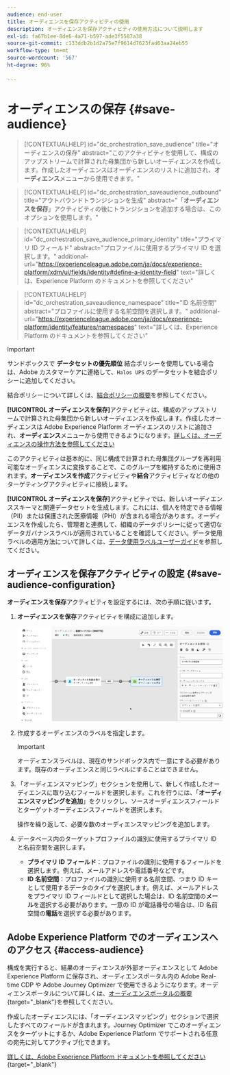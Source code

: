 ```yaml
---
audience: end-user
title: オーディエンスを保存アクティビティの使用
description: オーディエンスを保存アクティビティの使用方法について説明します
exl-id: fa67b1ee-8de6-4a71-b597-ade3f5587a38
source-git-commit: c133ddb2b1d2a75e7f9614d7623fad63aa24eb55
workflow-type: tm+mt
source-wordcount: '567'
ht-degree: 96%

---
```


# オーディエンスの保存 {#save-audience}

>[!CONTEXTUALHELP]
>id="dc_orchestration_save_audience"
>title="オーディエンスの保存"
>abstract="このアクティビティを使用して、構成のアップストリームで計算された母集団から新しいオーディエンスを作成します。作成したオーディエンスはオーディエンスのリストに追加され、**オーディエンス**&#x200B;メニューから使用できます。"

>[!CONTEXTUALHELP]
>id="dc_orchestration_saveaudience_outbound"
>title="アウトバウンドトランジションを生成"
>abstract="「**オーディエンスを保存**」アクティビティの後にトランジションを追加する場合は、このオプションを使用します。"

>[!CONTEXTUALHELP]
>id="dc_orchestration_save_audience_primary_identity"
>title="プライマリ ID フィールド"
>abstract="プロファイルに使用するプライマリ ID を選択します。"
>additional-url="https://experienceleague.adobe.com/ja/docs/experience-platform/xdm/ui/fields/identity#define-a-identity-field" text="詳しくは、Experience Platform のドキュメントを参照してください"

>[!CONTEXTUALHELP]
>id="dc_orchestration_saveaudience_namespace"
>title="ID 名前空間"
>abstract="プロファイルに使用する名前空間を選択します。"
>additional-url="https://experienceleague.adobe.com/ja/docs/experience-platform/identity/features/namespaces" text="詳しくは、Experience Platform のドキュメントを参照してください"

>[!IMPORTANT]
>
>サンドボックスで **データセットの優先順位** 結合ポリシーを使用している場合は、Adobe カスタマーケアに連絡して、`Halos UPS` のデータセットを結合ポリシーに追加してください。
>
>結合ポリシーについて詳しくは、[結合ポリシーの概要](https://experienceleague.adobe.com/ja/docs/experience-platform/profile/merge-policies/overview)を参照してください。

**[!UICONTROL オーディエンスを保存]**&#x200B;アクティビティは、構成のアップストリームで計算された母集団から新しいオーディエンスを作成します。作成したオーディエンスは Adobe Experience Platform オーディエンスのリストに追加され、**オーディエンス**&#x200B;メニューから使用できるようになります。[詳しくは、オーディエンスの操作方法を参照してください](../../start/audiences.md)

このアクティビティは基本的に、同じ構成で計算された母集団グループを再利用可能なオーディエンスに変換することで、このグループを維持するために使用されます。**オーディエンスを作成**&#x200B;アクティビティや&#x200B;**結合**&#x200B;アクティビティなどの他のターゲティングアクティビティに接続します。

**[!UICONTROL オーディエンスを保存]**&#x200B;アクティビティでは、新しいオーディエンススキーマと関連データセットを生成します。これには、個人を特定できる情報（PII）または保護された医療情報（PHI）が含まれる場合があります。オーディエンスを作成したら、管理者と連携して、組織のデータポリシーに従って適切なデータガバナンスラベルが適用されていることを確認してください。データ使用ラベルの適用方法について詳しくは、[データ使用ラベルユーザーガイド](https://experienceleague.adobe.com/ja/docs/experience-platform/data-governance/labels/user-guide)を参照してください。

## オーディエンスを保存アクティビティの設定 {#save-audience-configuration}

**オーディエンスを保存**&#x200B;アクティビティを設定するには、次の手順に従います。

1. **オーディエンスを保存**&#x200B;アクティビティを構成に追加します。

   ![](../assets/save-audience.png)

1. 作成するオーディエンスのラベルを指定します。

   >[!IMPORTANT]
   >
   >オーディエンスラベルは、現在のサンドボックス内で一意にする必要があります。既存のオーディエンスと同じラベルにすることはできません。

1. 「オーディエンスマッピング」セクションを使用して、新しく作成したオーディエンスに取り込むフィールドを選択します。これを行うには、「**オーディエンスマッピングを追加**」をクリックし、ソースオーディエンスフィールドとターゲットオーディエンスフィールドを選択します。

   操作を繰り返して、必要な数のオーディエンスマッピングを追加します。

1. データベース内のターゲットプロファイルの識別に使用するプライマリ ID と名前空間を選択します。

   * **プライマリ ID フィールド**：プロファイルの識別に使用するフィールドを選択します。例えば、メールアドレスや電話番号などです。
   * **ID 名前空間**：プロファイルの識別に使用する名前空間、つまり ID キーとして使用するデータのタイプを選択します。例えば、メールアドレスをプライマリ ID フィールドとして選択した場合は、ID 名前空間の&#x200B;**メール**&#x200B;を選択する必要があります。一意の ID が電話番号の場合は、ID 名前空間の&#x200B;**電話**&#x200B;を選択する必要があります。

## Adobe Experience Platform でのオーディエンスへのアクセス {#access-audience}

構成を実行すると、結果のオーディエンスが外部オーディエンスとして Adobe Experience Platform に保存され、オーディエンスポータル内の Adobe Real-time CDP や Adobe Journey Optimizer で使用できるようになります。オーディエンスポータルについて詳しくは、[オーディエンスポータルの概要](https://experienceleague.adobe.com/ja/docs/experience-platform/segmentation/ui/audience-portal){target="_blank"}を参照してください。

作成したオーディエンスには、「オーディエンスマッピング」セクションで選択したすべてのフィールドが含まれます。Journey Optimizer でこのオーディエンスをターゲットにするか、Adobe Experience Platform でサポートされる任意の宛先に対してアクティブ化できます。

[詳しくは、Adobe Experience Platform ドキュメントを参照してください](https://experienceleague.adobe.com/ja/docs/experience-platform/segmentation/ui/audience-portal){target="_blank"}

<!--

## Example{#save-audience-example}

The following example illustrates a simple audience update from targeting. A scheduler is added to run the workflow once a month. A query recovers all the profiles subscribed to the different application services available. The **Save audience** activity updates the audience by deleting profiles that have unsubscribed from the service since the last workflow execution and by adding the newly subscribed profiles.
-->
